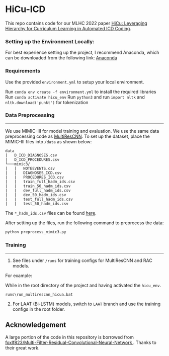 # HiCu-ICD
This repo contains code for our MLHC 2022 paper [HiCu: Leveraging Hierarchy for Curriculum Learning in Automated ICD Coding](https://arxiv.org/abs/2208.02301).

### Setting up the Environment Locally:

For best experience setting up the project, I recommend Anaconda, which can be downloaded from the following link: [Anaconda](https://www.anaconda.com/
)


### Requirements

Use the provided `environment.yml` to setup your local environment.

Run `conda env create -f environment.yml` to install the required libraries
Run `conda activate hicu_env`
Run `python3` and run `import nltk` and `nltk.download('punkt')` for tokenization 

### Data Preprocessing
-----
We use MIMIC-III for model training and evaluation. We use the same data preprocessing code as [MultiResCNN](https://github.com/foxlf823/Multi-Filter-Residual-Convolutional-Neural-Network). To set up the dataset, place the MIMIC-III files into `/data` as shown below:
```
data
|   D_ICD_DIAGNOSES.csv
|   D_ICD_PROCEDURES.csv
└───mimic3/
|   |   NOTEEVENTS.csv
|   |   DIAGNOSES_ICD.csv
|   |   PROCEDURES_ICD.csv
|   |   train_full_hadm_ids.csv
|   |   train_50_hadm_ids.csv
|   |   dev_full_hadm_ids.csv
|   |   dev_50_hadm_ids.csv
|   |   test_full_hadm_ids.csv
|   |   test_50_hadm_ids.csv
```
The `*_hadm_ids.csv` files can be found [here](https://github.com/jamesmullenbach/caml-mimic/tree/master/mimicdata/mimic3).

After setting up the files, run the following command to preprocess the data:
```sh
python preprocess_mimic3.py
```

### Training
-----
1. See files under `/runs` for training configs for MultiResCNN and RAC models.

For example: 

While in the root directory of the project and having activated the `hicu_env`.
```
runs\run_multirescnn_hicua.bat
```
2. For LAAT (Bi-LSTM) models, switch to `LAAT` branch and use the training configs in the root folder.

Acknowledgement
-----
A large portion of the code in this repository is borrowed from [foxlf823/Multi-Filter-Residual-Convolutional-Neural-Network
](https://github.com/foxlf823/Multi-Filter-Residual-Convolutional-Neural-Network). Thanks to their great work.